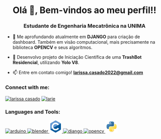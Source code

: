 <h1 align="center">Olá 👋, Bem-vindos ao meu perfil!!</h1>
<h3 align="center">Estudante de Engenharia Mecatrônica na UNIMA</h3>

- 🌱 Me aprofundando atualmente em **DJANGO** para criação de dashboard. Também em visão computacional, mais precisamente na biblioteca **OPENCV** e seus algoritmos.

- 👯 Desenvolvo projeto de Iniciação Científica de uma **TrashBot Residencial**, utilizando **Yolo V8**.

- 📫 Entre em contato comigo! **larissa.casado2022@gmail.com**

<h3 align="left">Connect with me:</h3>
<p align="left">
<a href="https://linkedin.com/in/larissa casado" target="blank"><img align="center" src="https://raw.githubusercontent.com/rahuldkjain/github-profile-readme-generator/master/src/images/icons/Social/linked-in-alt.svg" alt="larissa casado" height="30" width="40" /></a>
<a href="https://discord.gg/larie" target="blank"><img align="center" src="https://raw.githubusercontent.com/rahuldkjain/github-profile-readme-generator/master/src/images/icons/Social/discord.svg" alt="larie" height="30" width="40" /></a>
</p>

<h3 align="left">Languages and Tools:</h3>
<p align="left"> <a href="https://www.arduino.cc/" target="_blank" rel="noreferrer"> <img src="https://cdn.worldvectorlogo.com/logos/arduino-1.svg" alt="arduino" width="40" height="40"/> </a> <a href="https://www.blender.org/" target="_blank" rel="noreferrer"> <img src="https://download.blender.org/branding/community/blender_community_badge_white.svg" alt="blender" width="40" height="40"/> </a> <a href="https://www.cprogramming.com/" target="_blank" rel="noreferrer"> <img src="https://raw.githubusercontent.com/devicons/devicon/master/icons/c/c-original.svg" alt="c" width="40" height="40"/> </a> <a href="https://www.djangoproject.com/" target="_blank" rel="noreferrer"> <img src="https://cdn.worldvectorlogo.com/logos/django.svg" alt="django" width="40" height="40"/> </a> <a href="https://opencv.org/" target="_blank" rel="noreferrer"> <img src="https://www.vectorlogo.zone/logos/opencv/opencv-icon.svg" alt="opencv" width="40" height="40"/> </a> <a href="https://www.python.org" target="_blank" rel="noreferrer"> <img src="https://raw.githubusercontent.com/devicons/devicon/master/icons/python/python-original.svg" alt="python" width="40" height="40"/> </a> </p>
